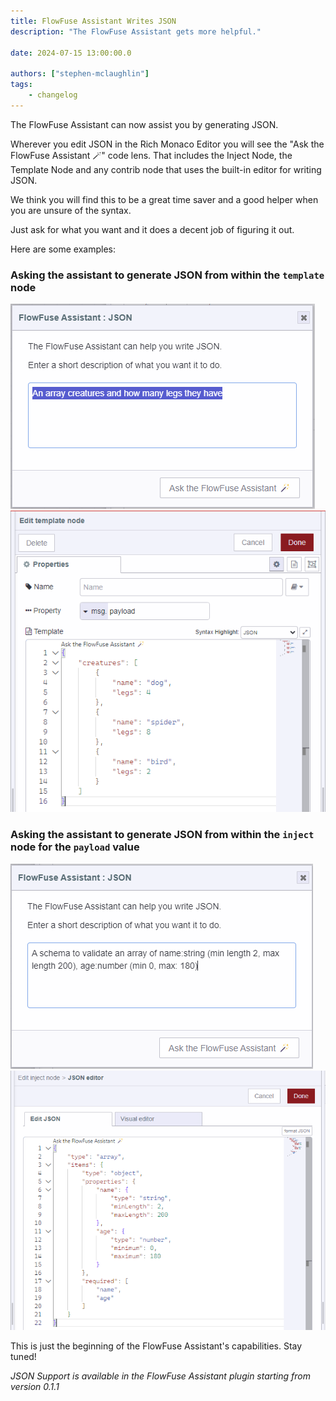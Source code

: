 ```yaml
---
title: FlowFuse Assistant Writes JSON 
description: "The FlowFuse Assistant gets more helpful."

date: 2024-07-15 13:00:00.0

authors: ["stephen-mclaughlin"]
tags:
    - changelog
---
```


The FlowFuse Assistant can now assist you by generating JSON.

Wherever you edit JSON in the Rich Monaco Editor you will see the "Ask the FlowFuse Assistant 🪄" code lens.
That includes the Inject Node, the Template Node and any contrib node that uses the built-in editor for writing JSON.

We think you will find this to be a great time saver and a good helper when you are unsure of the syntax.

Just ask for what you want and it does a decent job of figuring it out.

Here are some examples:


### Asking the assistant to generate JSON from within the `template` node

![Prompting from within the Template Node](./images/ask-assistant-json-1a.png)
![Resulting JSON](./images/ask-assistant-json-1b.png)

### Asking the assistant to generate JSON from within the `inject` node for the `payload` value 

![Prompting from within the Inject Nodes Typed Input](./images/ask-assistant-json-2a.png)
![Resulting JSON](./images/ask-assistant-json-2b.png)

This is just the beginning of the FlowFuse Assistant's capabilities. Stay tuned!

_JSON Support is available in the FlowFuse Assistant plugin starting from version 0.1.1_

